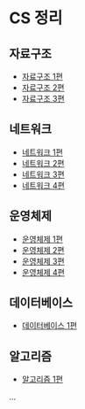 # CS 정리
## 자료구조
* [자료구조 1편](./자료구조/자료구조(1)/readme.md)
* [자료구조 2편](./자료구조/자료구조(2)/readme.md)
* [자료구조 3편](./자료구조/자료구조(3)/readme.md)

## 네트워크
* [네트워크 1편](./네트워크/네트워크(1)/readme.md)
* [네트워크 2편](./네트워크/네트워크(2)/readme.md)
* [네트워크 3편](./네트워크/네트워크(3)/readme.md)
* [네트워크 4편](./네트워크/네트워크(4)/readme.md)

## 운영체제
* [운영체제 1편](./운영체제/운영체제(1)/readme.md)
* [운영체제 2편](./운영체제/운영체제(2)/readme.md)
* [운영체제 3편](./운영체제/운영체제(3)/readme.md)
* [운영체제 4편](./운영체제/운영체제(4)/readme.md)

## 데이터베이스
* [데이터베이스 1편](./데이터베이스/데이터베이스(1)/readme.md)


## 알고리즘
* [알고리즘 1편](./알고리즘/알고리즘(1)/readme.md)

...
